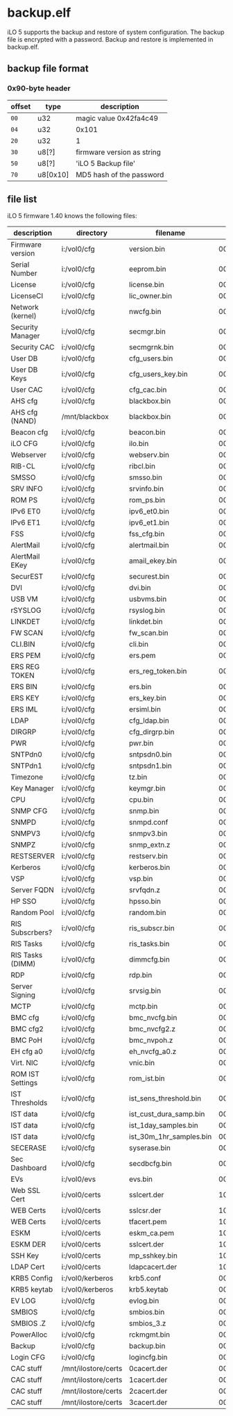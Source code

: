 # backup.elf

iLO 5 supports the backup and restore of system configuration. The backup file
is encrypted with a password. Backup and restore is implemented in backup.elf.


## backup file format

### 0x90-byte header

 offset | type          | description
--------|---------------|----------------------
  `00`  | u32           | magic value 0x42fa4c49
  `04`  | u32           | 0x101
  `20`  | u32           | 1
  `30`  | u8[?]         | firmware version as string
  `50`  | u8[?]         | 'iLO 5 Backup file'
  `70`  | u8[0x10]      | MD5 hash of the password


## file list

iLO 5 firmware 1.40 knows the following files:


 description      | directory           | filename                | flags
------------------|---------------------|-------------------------|---------
 Firmware version | i:/vol0/cfg         | version.bin             | 00000001
 Serial Number    | i:/vol0/cfg         | eeprom.bin              | 00000003
 License          | i:/vol0/cfg         | license.bin             | 00000001
 LicenseCI        | i:/vol0/cfg         | lic_owner.bin           | 00000001
 Network (kernel) | i:/vol0/cfg         | nwcfg.bin               | 00000003
 Security Manager | i:/vol0/cfg         | secmgr.bin              | 00000001
 Security CAC     | i:/vol0/cfg         | secmgrnk.bin            | 00000001
 User DB          | i:/vol0/cfg         | cfg_users.bin           | 00000001
 User DB Keys     | i:/vol0/cfg         | cfg_users_key.bin       | 00000001
 User CAC         | i:/vol0/cfg         | cfg_cac.bin             | 00000001
 AHS cfg          | i:/vol0/cfg         | blackbox.bin            | 00000001
 AHS cfg (NAND)   | /mnt/blackbox       | blackbox.bin            | 00000001
 Beacon cfg       | i:/vol0/cfg         | beacon.bin              | 00000001
 iLO CFG          | i:/vol0/cfg         | ilo.bin                 | 00000001
 Webserver        | i:/vol0/cfg         | webserv.bin             | 00000001
 RIB-CL           | i:/vol0/cfg         | ribcl.bin               | 00000001
 SMSSO            | i:/vol0/cfg         | smsso.bin               | 00000001
 SRV INFO         | i:/vol0/cfg         | srvinfo.bin             | 00000001
 ROM PS           | i:/vol0/cfg         | rom_ps.bin              | 00000000
 IPv6 ET0         | i:/vol0/cfg         | ipv6_et0.bin            | 00000001
 IPv6 ET1         | i:/vol0/cfg         | ipv6_et1.bin            | 00000001
 FSS              | i:/vol0/cfg         | fss_cfg.bin             | 00000000
 AlertMail        | i:/vol0/cfg         | alertmail.bin           | 00000001
 AlertMail EKey   | i:/vol0/cfg         | amail_ekey.bin          | 00000001
 SecurEST         | i:/vol0/cfg         | securest.bin            | 00000000
 DVI              | i:/vol0/cfg         | dvi.bin                 | 00000001
 USB VM           | i:/vol0/cfg         | usbvms.bin              | 00000001
 rSYSLOG          | i:/vol0/cfg         | rsyslog.bin             | 00000001
 LINKDET          | i:/vol0/cfg         | linkdet.bin             | 00000001
 FW SCAN          | i:/vol0/cfg         | fw_scan.bin             | 00000001
 CLI.BIN          | i:/vol0/cfg         | cli.bin                 | 00000001
 ERS PEM          | i:/vol0/cfg         | ers.pem                 | 00000001
 ERS REG TOKEN    | i:/vol0/cfg         | ers_reg_token.bin       | 00000001
 ERS BIN          | i:/vol0/cfg         | ers.bin                 | 00000001
 ERS KEY          | i:/vol0/cfg         | ers_key.bin             | 00000001
 ERS IML          | i:/vol0/cfg         | ersiml.bin              | 00000000
 LDAP             | i:/vol0/cfg         | cfg_ldap.bin            | 00000001
 DIRGRP           | i:/vol0/cfg         | cfg_dirgrp.bin          | 00000001
 PWR              | i:/vol0/cfg         | pwr.bin                 | 00000001
 SNTPdn0          | i:/vol0/cfg         | sntpsdn0.bin            | 00000001
 SNTPdn1          | i:/vol0/cfg         | sntpsdn1.bin            | 00000001
 Timezone         | i:/vol0/cfg         | tz.bin                  | 00000001
 Key Manager      | i:/vol0/cfg         | keymgr.bin              | 00000001
 CPU              | i:/vol0/cfg         | cpu.bin                 | 00000000
 SNMP CFG         | i:/vol0/cfg         | snmp.bin                | 00000001
 SNMPD            | i:/vol0/cfg         | snmpd.conf              | 00000001
 SNMPV3           | i:/vol0/cfg         | snmpv3.bin              | 00000000
 SNMPZ            | i:/vol0/cfg         | snmp_extn.z             | 00000000
 RESTSERVER       | i:/vol0/cfg         | restserv.bin            | 00000000
 Kerberos         | i:/vol0/cfg         | kerberos.bin            | 00000001
 VSP              | i:/vol0/cfg         | vsp.bin                 | 00000001
 Server FQDN      | i:/vol0/cfg         | srvfqdn.z               | 00000001
 HP SSO           | i:/vol0/cfg         | hpsso.bin               | 00000001
 Random Pool      | i:/vol0/cfg         | random.bin              | 00000000
 RIS Subscrbers?  | i:/vol0/cfg         | ris_subscr.bin          | 00000000
 RIS Tasks        | i:/vol0/cfg         | ris_tasks.bin           | 00000000
 RIS Tasks (DIMM) | i:/vol0/cfg         | dimmcfg.bin             | 00000000
 RDP              | i:/vol0/cfg         | rdp.bin                 | 00000001
 Server Signing   | i:/vol0/cfg         | srvsig.bin              | 00000000
 MCTP             | i:/vol0/cfg         | mctp.bin                | 00000001
 BMC cfg          | i:/vol0/cfg         | bmc_nvcfg.bin           | 00000001
 BMC cfg2         | i:/vol0/cfg         | bmc_nvcfg2.z            | 00000001
 BMC PoH          | i:/vol0/cfg         | bmc_nvpoh.z             | 00000000
 EH cfg a0        | i:/vol0/cfg         | eh_nvcfg_a0.z           | 00000001
 Virt. NIC        | i:/vol0/cfg         | vnic.bin                | 00000001
 ROM IST Settings | i:/vol0/cfg         | rom_ist.bin             | 00000001
 IST Thresholds   | i:/vol0/cfg         | ist_sens_threshold.bin  | 00000001
 IST data         | i:/vol0/cfg         | ist_cust_dura_samp.bin  | 00000001
 IST data         | i:/vol0/cfg         | ist_1day_samples.bin    | 00000000
 IST data         | i:/vol0/cfg         | ist_30m_1hr_samples.bin | 00000000
 SECERASE         | i:/vol0/cfg         | syserase.bin            | 00000000
 Sec Dashboard    | i:/vol0/cfg         | secdbcfg.bin            | 00000001
 EVs              | i:/vol0/evs         | evs.bin                 | 00000001
 Web SSL Cert     | i:/vol0/certs       | sslcert.der             | 10000101
 WEB Certs        | i:/vol0/certs       | sslcsr.der              | 10000101
 WEB Certs        | i:/vol0/certs       | tfacert.pem             | 10000101
 ESKM             | i:/vol0/certs       | eskm_ca.pem             | 10000101
 ESKM DER         | i:/vol0/certs       | sslcert.der             | 10000101
 SSH Key          | i:/vol0/certs       | mp_sshkey.bin           | 10000101
 LDAP Cert        | i:/vol0/certs       | ldapcacert.der          | 10000101
 KRB5 Config      | i:/vol0/kerberos    | krb5.conf               | 00000101
 KRB5 keytab      | i:/vol0/kerberos    | krb5.keytab             | 00000101
 EV LOG           | i:/vol0/cfg         | evlog.bin               | 00000000
 SMBIOS           | i:/vol0/cfg         | smbios.bin              | 00000000
 SMBIOS .Z        | i:/vol0/cfg         | smbios_3.z              | 00000000
 PowerAlloc       | i:/vol0/cfg         | rckmgmt.bin             | 00000000
 Backup           | i:/vol0/cfg         | backup.bin              | 00000000
 Login CFG        | i:/vol0/cfg         | logincfg.bin            | 00000001
 CAC stuff        | /mnt/ilostore/certs | 0cacert.der             | 00000101
 CAC stuff        | /mnt/ilostore/certs | 1cacert.der             | 00000101
 CAC stuff        | /mnt/ilostore/certs | 2cacert.der             | 00000101
 CAC stuff        | /mnt/ilostore/certs | 3cacert.der             | 00000101
